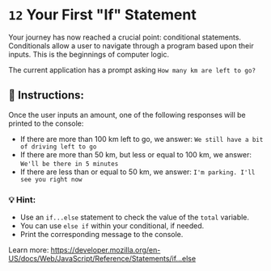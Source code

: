 # `12` Your First "If" Statement

Your journey has now reached a crucial point: conditional statements. Conditionals allow a user to navigate through a program based upon their inputs. This is the beginnings of computer logic.

The current application has a prompt asking `How many km are left to go?`


## :pencil: Instructions:
Once the user inputs an amount, one of the following responses will be printed to the console:

* If there are more than 100 km left to go, we answer: `We still have a bit of driving left to go`
* If there are more than 50 km, but less or equal to 100 km, we answer: `We'll be there in 5 minutes`
* If there are less than or equal to 50 km, we answer: `I'm parking. I'll see you right now`


### 💡 Hint:
* Use an `if...else` statement to check the value of the `total` variable.
* You can use `else if` within your conditional, if needed.
* Print the corresponding message to the console.

Learn more: https://developer.mozilla.org/en-US/docs/Web/JavaScript/Reference/Statements/if...else
